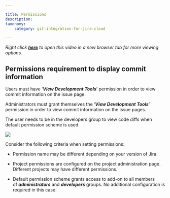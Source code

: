 ```yaml
---

title: Permissions
description:
taxonomy:
    category: git-integration-for-jira-cloud

---
```

_Right click_ [_**here**_](https://bigbrassband.wistia.com/medias/21vd3arsj6) _to open this video in a new browser tab for more viewing options._

## Permissions requirement to display commit information

Users must have ‘_**View Development Tools**_’ permission in order to view commit information on the issue page.

Administrators must grant themselves the ‘_**View Development Tools**_’ permission in order to view commit information on the issue pages.


The user needs to be in the developers group to view code diffs when default permission scheme is used.

![](https://bigbrassband.atlassian.net/wiki/download/thumbnails/405962836/view-dev-tools-project-acl(c).png?version=1&modificationDate=1585811271845&cacheVersion=1&api=v2&width=680&height=361)


Consider the following criteria when setting permissions:

*   Permission name may be different depending on your version of Jira.

*   Project permissions are configured on the project administration page. Different projects may have different permissions.

*   Default permission scheme grants access to add-on to all members of _**administrators**_ and _**developers**_ groups. No additional configuration is required in this case.